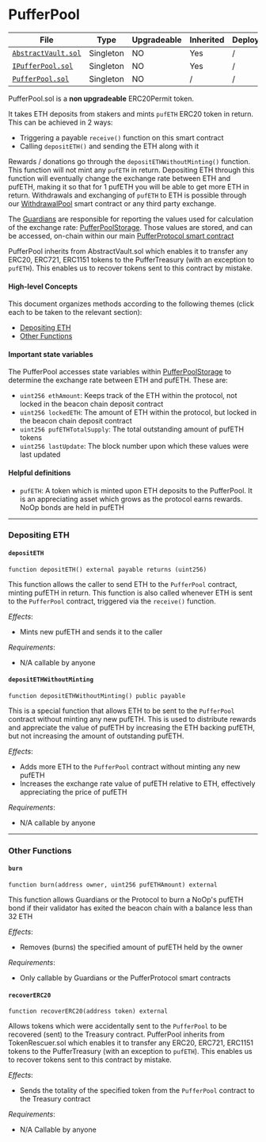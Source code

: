 # PufferPool

| File | Type | Upgradeable | Inherited | Deployed |
| -------- | -------- | -------- | -------- |  -------- |
| [`AbstractVault.sol`](../src/AbstractVault.sol) | Singleton | NO | Yes | / |
| [`IPufferPool.sol`](../src/interface/IPufferPool.sol) | Singleton | NO | Yes | / |
| [`PufferPool.sol`](../src/PufferPool.sol) | Singleton | NO | / | / |

PufferPool.sol is a **non upgradeable** ERC20Permit token. 
<!-- 
<sub>The ERC-20 permit feature is an extension to the ERC-20 standard that allows token holders to approve transfers without the need for two separate transactions. </sub> -->

It takes ETH deposits from stakers and mints `pufETH` ERC20 token in return. This can be achieved in 2 ways:
- Triggering a payable `receive()` function on this smart contract
- Calling `depositETH()` and sending the ETH along with it

Rewards / donations go through the `depositETHWithoutMinting()` function. This function will not mint any `pufETH` in return.
Depositing ETH through this function will eventually change the exchange rate between ETH and pufETH, making it so that for 1 pufETH you will be able to get more ETH in return. Withdrawals and exchanging of `pufETH` to ETH is possible through our [WithdrawalPool](./WithdrawalPool.md) smart contract or any third party exchange.

The [Guardians](./Guardians.md) are responsible for reporting the values used for calculation of the exchange rate: [PufferPoolStorage](../src/struct/PufferPoolStorage.sol). Those values are stored, and can be accessed, on-chain within our main [PufferProtocol smart contract](../src/PufferProtocolStorage.sol)

PufferPool inherits from AbstractVault.sol which enables it to transfer any ERC20, ERC721, ERC1151 tokens to the PufferTreasury (with an exception to `pufETH`). This enables us to recover tokens sent to this contract by mistake.

#### High-level Concepts

This document organizes methods according to the following themes (click each to be taken to the relevant section):
* [Depositing ETH](#depositing-eth)
* [Other Functions](#other-functions)

#### Important state variables

The PufferPool accesses state variables within [PufferPoolStorage](../src/struct/PufferPoolStorage.sol) to determine the exchange rate between ETH and pufETH. These are:

* `uint256 ethAmount`: Keeps track of the ETH within the protocol, not locked in the beacon chain deposit contract
* `uint256 lockedETH`: The amount of ETH within the protocol, but locked in the beacon chain deposit contract
* `uint256 pufETHTotalSupply`: The total outstanding amount of pufETH tokens
* `uint256 lastUpdate`: The block number upon which these values were last updated

#### Helpful definitions

* `pufETH`: A token which is minted upon ETH deposits to the PufferPool. It is an appreciating asset which grows as the protocol earns rewards. NoOp bonds are held in pufETH

---

### Depositing ETH

#### `depositETH`

```solidity
function depositETH() external payable returns (uint256)
```

This function allows the caller to send ETH to the `PufferPool` contract, minting pufETH in return. This function is also called whenever ETH is sent to the `PufferPool` contract, triggered via the `receive()` function.

*Effects*:
* Mints new pufETH and sends it to the caller

*Requirements*:
* N/A callable by anyone

#### `depositETHWithoutMinting`

```solidity
function depositETHWithoutMinting() public payable
```

This is a special function that allows ETH to be sent to the `PufferPool` contract without minting any new pufETH. This is used to distribute rewards and appreciate the value of pufETH by increasing the ETH backing pufETH, but not increasing the amount of outstanding pufETH.

*Effects*: 
* Adds more ETH to the `PufferPool` contract without minting any new pufETH
* Increases the exchange rate value of pufETH relative to ETH, effectively appreciating the price of pufETH

*Requirements*:
* N/A callable by anyone

---

### Other Functions

#### `burn`

```solidity
function burn(address owner, uint256 pufETHAmount) external
```

This function allows Guardians or the Protocol to burn a NoOp's pufETH bond if their validator has exited the beacon chain with a balance less than 32 ETH

*Effects*:
* Removes (burns) the specified amount of pufETH held by the owner

*Requirements*: 
* Only callable by Guardians or the PufferProtocol smart contracts

#### `recoverERC20`

```solidity
function recoverERC20(address token) external
```

Allows tokens which were accidentally sent to the `PufferPool` to be recovered (sent) to the Treasury contract. PufferPool inherits from TokenRescuer.sol which enables it to transfer any ERC20, ERC721, ERC1151 tokens to the PufferTreasury (with an exception to `pufETH`). This enables us to recover tokens sent to this contract by mistake.

*Effects*:
* Sends the totality of the specified token from the `PufferPool` contract to the Treasury contract

*Requirements*:
* N/A Callable by anyone

